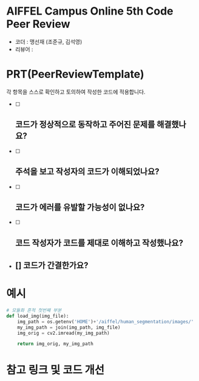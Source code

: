 # AIFFEL Campus Online 5th Code Peer Review
- 코더 : 맹선재 (조준규, 김석영)
- 리뷰어 : 


# PRT(PeerReviewTemplate) 
각 항목을 스스로 확인하고 토의하여 작성한 코드에 적용합니다.

- [ ] 코드가 정상적으로 동작하고 주어진 문제를 해결했나요?
  - 
- [ ] 주석을 보고 작성자의 코드가 이해되었나요?
  - 
- [ ] 코드가 에러를 유발할 가능성이 없나요?
  - 
- [ ] 코드 작성자가 코드를 제대로 이해하고 작성했나요?
  - 
- [] 코드가 간결한가요?
  - 

  > 

# 예시
```python
# 모듈화 흔적 첫번째 부분
def load_img(img_file):
    img_path = os.getenv('HOME')+'/aiffel/human_segmentation/images/'
    my_img_path = join(img_path, img_file)
    img_orig = cv2.imread(my_img_path) 

    return img_orig, my_img_path
```



# 참고 링크 및 코드 개선
```
```


